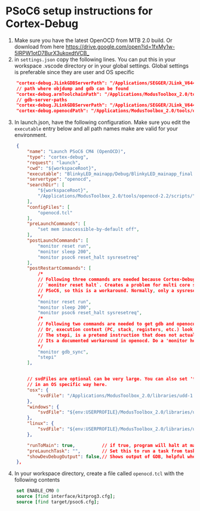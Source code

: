 # PSoC6 setup instructions for Cortex-Debug


1. Make sure you have the latest OpenOCD from MTB 2.0 build. Or download from here <https://drive.google.com/open?id=1fxMy1w-5lRPW1otD7BurX3ukoxdtVCB_>
2. in `settings.json` copy the following lines. You can put this in your workspace .vscode directory or in your global settings. Global settings is preferable since they are user and OS specific
```json
    "cortex-debug.JLinkGDBServerPath": "/Applications/SEGGER/JLink_V644a/JLinkGDBServerCLExe",
    // path where objdump and gdb can be found
    "cortex-debug.armToolchainPath": "/Applications/ModusToolbox_2.0/tools/gcc-7.2.1-1.0/bin/",
    // gdb-server-paths
    "cortex-debug.JLinkGDBServerPath": "/Applications/SEGGER/JLink_V644a/JLinkGDBServerCLExe",
    "cortex-debug.openocdPath": "/Applications/ModusToolbox_2.0/tools/openocd-2.2/bin/openocd",
```
3. In launch.json, have the following configuration. Make sure you edit the `executable` entry below and all path names make are valid for your environment.
```json
    {
        "name": "Launch PSoC6 CM4 (OpenOCD)",
        "type": "cortex-debug",
        "request": "launch",
        "cwd": "${workspaceRoot}",
        "executable": "BlinkyLED_mainapp/Debug/BlinkyLED_mainapp_final.elf",
        "servertype": "openocd",
        "searchDir": [ 
            "${workspaceRoot}",
            "/Applications/ModusToolbox_2.0/tools/openocd-2.2/scripts/",
        ],
        "configFiles": [
            "openocd.tcl"
        ],
        "preLaunchCommands": [
            "set mem inaccessible-by-default off",
        ],
        "postLaunchCommands": [
            "monitor reset run",
            "monitor sleep 200",
            "monitor psoc6 reset_halt sysresetreq"
        ],
        "postRestartCommands": [
            /*
            // Following three commands are needed because Cortex-Debug is hardcoded to do a
            // `monitor reset halt`. Creates a problem for multi core systems like
            // PSoC6, so this is a workaround. Normally, only a sysresetreq is needed for PSoc6
            */
            "monitor reset run",
            "monitor sleep 200",
            "monitor psoc6 reset_halt sysresetreq",
            /*
            // Following two commands are needed to get gdb and openocd and HW all in sync.
            // Or, execution context (PC, stack, registers, etc.) look like they are from before reset.
            // The stepi, is a pretend instruction that does not actually do a stepi, but MUST be done
            // Its a documented workaround in openocd. Do a 'monitor help' to see more info
            */
            "monitor gdb_sync",
            "stepi"
        ],


        // svdFiles are optional can be very large. You can also set 'toolchainPath' and 'serverpath`
        // in an OS specific way here.
        "osx": {
            "svdFile": "/Applications/ModusToolbox_2.0/libraries/udd-1.1/udd/devices/MXS40/PSoC6ABLE2/studio/svd/psoc6_01.svd",
        },
        "windows": {
            "svdFile": "${env:USERPROFILE}/ModusToolbox_2.0/libraries/udd-1.1/udd/devices/MXS40/PSoC6ABLE2/studio/svd/psoc6_01.svd",
        },
        "linux": {
            "svdFile": "${env:USERPROFILE}/ModusToolbox_2.0/libraries/udd-1.1/udd/devices/MXS40/PSoC6ABLE2/studio/svd/psoc6_01.svd",
        },

        "runToMain": true,          // if true, program will halt at main. Not used for a restart
        "preLaunchTask": "",        // Set this to run a task from tasks.json before starting a debug session
        "showDevDebugOutput": false,// Shows output of GDB, helpful when something is not working right
    },
```
4. In your workspace directory, create a file called `openocd.tcl` with the following contents
```tcl
    set ENABLE_CM0 0
    source [find interface/kitprog3.cfg];
    source [find target/psoc6.cfg];
```
